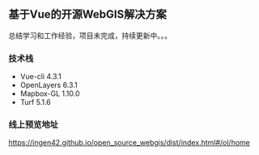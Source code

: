 ## 基于Vue的开源WebGIS解决方案

总结学习和工作经验，项目未完成，持续更新中。。。

### 技术栈

+ Vue-cli 4.3.1
+ OpenLayers 6.3.1
+ Mapbox-GL 1.10.0
+ Turf 5.1.6

### 线上预览地址

https://ingen42.github.io/open_source_webgis/dist/index.html#/ol/home

